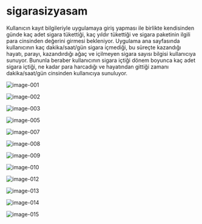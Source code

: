 # sigarasizyasam
Kullanıcın kayıt
bilgileriyle uygulamaya giriş yapması ile birlikte kendisinden günde kaç adet sigara tükettiği, kaç yıldır tükettiği
ve sigara paketinin ilgili para cinsinden değerini girmesi bekleniyor. Uygulama ana sayfasında kullanıcının kaç
dakika/saat/gün sigara içmediği, bu süreçte kazandığı hayatı, parayı, kazandırdığı ağaç ve içilmeyen sigara
sayısı bilgisi kullanıcıya sunuyor. Bununla beraber kullanıcının sigara içtiği dönem boyunca kaç adet sigara
içtiği, ne kadar para harcadığı ve hayatından gittiği zamanı dakika/saat/gün cinsinden kullanıcıya sunuluyor.

![image-001](https://user-images.githubusercontent.com/80495953/136474730-e2b4be9e-bcfe-47b8-97e7-6a7fe04a7492.png)

![image-002](https://user-images.githubusercontent.com/80495953/136473522-2f2bf03a-af0f-4108-a0d6-56f04dfcdc93.jpg)

![image-003](https://user-images.githubusercontent.com/80495953/136473591-58798f84-e0d8-4df4-ad5c-b5095dfcfa54.jpg)

![image-005](https://user-images.githubusercontent.com/80495953/136473595-77efca59-1b06-4ef9-9bf6-1603245cb06d.jpg)

![image-007](https://user-images.githubusercontent.com/80495953/136473599-b7ae547a-4352-4fe5-bed4-7ba09baeb3b7.jpg)

![image-008](https://user-images.githubusercontent.com/80495953/136473605-7d22f771-234f-4cc2-8593-382b90367d5a.jpg)

![image-009](https://user-images.githubusercontent.com/80495953/136473608-f916a71a-28c6-4e0c-9ef1-495d673fdd79.jpg)

![image-010](https://user-images.githubusercontent.com/80495953/136473612-3c9d5bea-2cd6-4e2a-9060-32d950f572b3.jpg)

![image-012](https://user-images.githubusercontent.com/80495953/136473619-a61dab3c-d1c3-40e5-8076-d2b58fe6229f.jpg)

![image-013](https://user-images.githubusercontent.com/80495953/136473628-a88d8c12-bc0d-434e-b566-cc37de6a9a73.jpg)

![image-014](https://user-images.githubusercontent.com/80495953/136473635-cfb63b60-f555-4263-ba05-133bc54fd7db.jpg)

![image-015](https://user-images.githubusercontent.com/80495953/136473644-4a153a51-54eb-4f9d-b5ea-a4267c931563.jpg)

